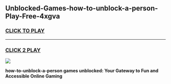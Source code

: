 
## Unblocked-Games-how-to-unblock-a-person-Play-Free-4xgva
<h3>
<a href="https://premium76.site?title=how-to-unblock-a-person&ref=23A">CLICK TO PLAY</a></h3>
<hr>

<h3>
<a href="https://premium76.site?title=how-to-unblock-a-person&ref=23A">CLICK 2 PLAY</a>
  
</h3>

<a href="https://premium76.site?title=how-to-unblock-a-person&ref=23A"><img src="https://clearcache.store/games.png"></a>


**how-to-unblock-a-person games unblocked: Your Gateway to Fun and Accessible Online Gaming**
